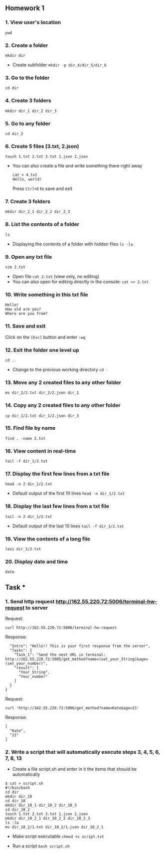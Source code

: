 ## Homework 1

### 1. View user's location
`pwd`

### 2. Create a folder
`mkdir dir`

- Create subfolder `mkdir -p dir_4/dir_5/dir_6`

### 3. Go to the folder
`cd dir`

### 4. Create 3 folders
`mkdir dir_1 dir_2 dir_3`

### 5. Go to any folder
`cd dir_2`

### 6. Create 5 files (3.txt, 2.json)
`touch 1.txt 2.txt 3.txt 1.json 2.json`

- You can also create a file and write something there right away
  ```
  cat > 4.txt
  Hello, world!
  ```
  Press `Ctrl+D` to save and exit


### 7. Create 3 folders
`mkdir dir_2_1 dir_2_2 dir_2_3`

### 8. List the contents of a folder
`ls`

- Displaying the contents of a folder with hidden files `ls -la`

### 9. Open any txt file
`vim 2.txt`

- Open file `cat 2.txt` (view only, no editing)
- You can also open for editing directly in the console: `cat >> 2.txt`

### 10. Write something in this txt file
```
Hello!
How old are you?
Where are you from?
```

### 11. Save and exit
Click on the `[Esc]` button and enter `:wq`

### 12. Exit the folder one level up
`cd ..`

- Change to the previous working directory `cd -`

### 13. Move any 2 created files to any other folder
`mv dir_2/2.txt dir_2/2.json dir_1`

### 14. Copy any 2 created files to any other folder
`cp dir_1/2.txt dir_1/2.json dir_3`

### 15. Find file by name 
`find . -name 2.txt`

### 16. View content in real-time
`tail -f dir_1/2.txt`
  
### 17. Display the first few lines from a txt file
`head -n 2 dir_1/2.txt`

- Default output of the first 10 lines `head -n dir_1/2.txt`

### 18. Display the last few lines from a txt file
`tail -n 2 dir_1/2.txt`

- Default output of the last 10 lines `tail -f dir_1/2.txt`

### 19. View the contents of a long file
`less dir_1/2.txt`

### 20. Display date and time
`date`

## Task *
### 1. Send http request http://162.55.220.72:5006/terminal-hw-request to server

Request:

`curl http://162.55.220.72:5006/terminal-hw-request`

Response:
```
  "Intro": "Hello!! This is your first response from the server",
  "Tasks": {
    "Task_1": "Send the next URL in terminal: http://162.55.220.72:5005/get_method?name=(set_your_String)&age=(set_your_number)",
    "result": [
      "Your_String",
      "Your_number"
    ]
  }
}
```

Request:

`curl 'http://162.55.220.72:5006/get_method?name=Kate&age=21'`

Response:
```
[
  "Kate",
  "21"
]
```

### 2. Write a script that will automatically execute steps 3, 4, 5, 6, 7, 8, 13

- Create a file script.sh and enter in it the items that should be automatically

```
$ cat > script.sh
#!/bin/bash
cd dir
mkdir dir_10
cd dir_10
mkdir dir_10_1 dir_10_2 dir_10_3
cd dir_10_2
touch 1.txt 2.txt 3.txt 1.json 2.json
mkdir dir_10_2_1 dir_10_2_2 dir_10_2_3
ls -la
mv dir_10_2/1.txt dir_10_2/1.json dir_10_2_1
```

-  Make script executable
`chmod +x script.txt`

- Run a script
`bash script.sh`
